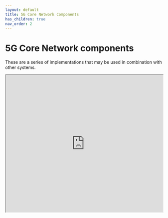 ```yaml
---
layout: default
title: 5G Core Network Components
has_children: true
nav_order: 2
---
```

# 5G Core Network components
These are a series of implementations that may be used in combination with other systems.
<iframe width="100%" height="440" src="https://drive.google.com/file/d/1-TPp-cVL8xW5WD8n8dJ2JyDPIfbbygli/preview"></iframe>
